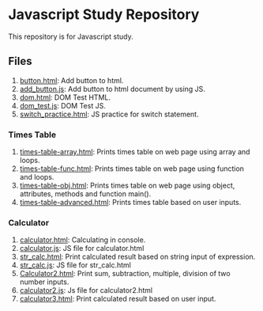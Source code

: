 # Javascript Study Repository

This repository is for Javascript study.

## Files
1. [button.html](https://github.com/ChaeWonKong/js-study/blob/master/button.html): Add button to html.
1. [add_button.js](https://github.com/ChaeWonKong/js-study/blob/master/add_button.js): Add button to html document by using JS.
1. [dom.html](https://github.com/ChaeWonKong/js-study/blob/master/dom.html): DOM Test HTML.
1. [dom_test.js](https://github.com/ChaeWonKong/js-study/blob/master/dom_test.js): DOM Test JS.
1. [switch_practice.html](https://github.com/ChaeWonKong/js-study/blob/master/switch_practice.html): JS practice for switch statement.
### Times Table
1. [times-table-array.html](https://github.com/ChaeWonKong/js-study/blob/master/times-table/times-table-array.html): Prints times table on web page using array and loops.
1. [times-table-func.html](https://github.com/ChaeWonKong/js-study/blob/master/times-table/times-table-func.html): Prints times table on web page using function and loops.
1. [times-table-obj.html](https://github.com/ChaeWonKong/js-study/blob/master/times-table/times-table-func.html): Prints times table on web page using object, attributes, methods and function main().
1. [times-table-advanced.html](https://github.com/ChaeWonKong/js-study/blob/master/times-table/times-table-advanced.html): Prints times table based on user inputs.
### Calculator
1. [calculator.html](https://github.com/ChaeWonKong/js-study/blob/master/calculator/calculator.html): Calculating in console.
1. [calculator.js](https://github.com/ChaeWonKong/js-study/blob/master/calculator/calculator.js): JS file for calculator.html
1. [str_calc.html](https://github.com/ChaeWonKong/js-study/blob/master/calculator/str_calc.html): Print calculated result based on string input of expression.
1. [str_calc.js](https://github.com/ChaeWonKong/js-study/blob/master/calculator/str_calc.js): JS file for str_calc.html
1. [Calculator2.html](https://github.com/ChaeWonKong/js-study/blob/master/calculator/calculator2.html): Print sum, subtraction, multiple, division of two number inputs.
1. [calculator2.js](https://github.com/ChaeWonKong/js-study/blob/master/calculator/calculator2.js): Js file for calculator2.html
1. [calculator3.html](https://github.com/ChaeWonKong/js-study/blob/master/calculator/calculator3.html): Print calculated result based on user input.

